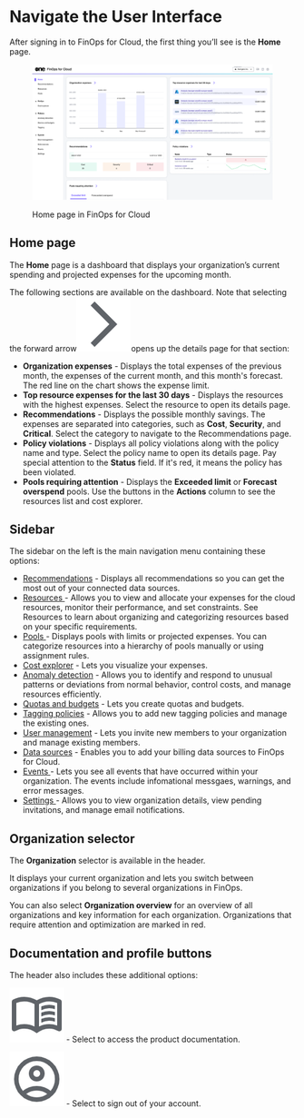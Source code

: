 # Navigate the User Interface

After signing in to FinOps for Cloud, the first thing you’ll see is the **Home** page.

<figure><img src="../../.gitbook/assets/ffc_homepage.png" alt=""><figcaption><p>Home page in FinOps for Cloud</p></figcaption></figure>

## Home page

The **Home** page is a dashboard that displays your organization’s current spending and projected expenses for the upcoming month.&#x20;

The following sections are available on the dashboard. Note that selecting the forward arrow<img src="../../.gitbook/assets/icon_arrow.png" alt="<svg xmlns=&#x22;http://www.w3.org/2000/svg&#x22; height=&#x22;24px&#x22; viewBox=&#x22;0 -960 960 960&#x22; width=&#x22;24px&#x22; fill=&#x22;#472AFF&#x22;><path d=&#x22;m321-80-71-71 329-329-329-329 71-71 400 400L321-80Z&#x22;/></svg>" data-size="line">opens up the details page for that section:

* **Organization expenses** - Displays the total expenses of the previous month, the expenses of the current month, and this month's forecast. The red line on the chart shows the expense limit.
* **Top resource expenses for the last 30 days** - Displays the resources with the highest expenses. Select the resource to open its details page.
* **Recommendations** - Displays the possible monthly savings. The expenses are separated into categories, such as **Cost**, **Security**, and **Critical**. Select the category to navigate to the Recommendations page.
* **Policy violations** - Displays all policy violations along with the policy name and type. Select the policy name to open its details page. Pay special attention to the **Status** field. If it's red, it means the policy has been violated.
* **Pools requiring attention** - Displays the **Exceeded limit** or **Forecast overspend** pools. Use the buttons in the **Actions** column to see the resources list and cost explorer.

## Sidebar

The sidebar on the left is the main navigation menu containing these options:

* [Recommendations](../../insights/recommendations/) - Displays all recommendations so you can get the most out of your connected data sources.&#x20;
* [Resources ](../../insights/resources/)- Allows you to view and allocate your expenses for the cloud resources, monitor their performance, and set constraints. See Resources to learn about organizing and categorizing resources based on your specific requirements.
* [Pools ](../../insights/pools/)- Displays pools with limits or projected expenses. You can categorize resources into a hierarchy of pools manually or using assignment rules.&#x20;
* [Cost explorer](cost-explorer.md) - Lets you visualize your expenses.
* [Anomaly detection](../../policies/anomaly-detection/) - Allows you to identify and respond to unusual patterns or deviations from normal behavior, control costs, and manage resources efficiently.&#x20;
* [Quotas and budgets](../../policies/quotas-and-budgets/) - Lets you create quotas and budgets.
* [Tagging policies](../../policies/tagging/) - Allows you to add new tagging policies and manage the existing ones.
* [User management](../../system/user-management/) - Lets you invite new members to your organization and manage existing members.
* [Data sources](../../system/data-sources/) - Enables you to add your billing data sources to FinOps for Cloud.
* [Events ](../../system/events.md)- Lets you see all events that have occurred within your organization. The events include infomational messgaes, warnings, and error messages.
* [Settings ](../../system/settings.md)- Allows you to view organization details, view pending invitations, and manage email notifications.&#x20;

## Organization selector <a href="#organization-selector" id="organization-selector"></a>

The **Organization** selector is available in the header.&#x20;

It displays your current organization and lets you switch between organizations if you belong to several organizations in FinOps.

You can also select **Organization overview** for an overview of all organizations and key information for each organization. Organizations that require attention and optimization are marked in red.

## Documentation and profile buttons

The header also includes these additional options:

<img src="../../.gitbook/assets/icon_menu_book.png" alt="" data-size="line"> - Select to access the product documentation.

<img src="../../.gitbook/assets/icon_account.png" alt="" data-size="line"> - Select to sign out of your account.
